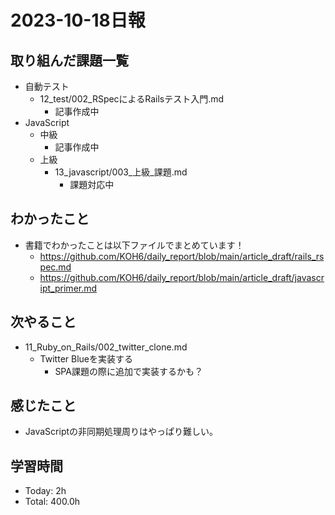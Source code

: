 
# 2023-10-18日報

## 取り組んだ課題一覧
* 自動テスト
  * 12_test/002_RSpecによるRailsテスト入門.md
    * 記事作成中
* JavaScript
  * 中級
    * 記事作成中
  * 上級
    * 13_javascript/003_上級_課題.md
      * 課題対応中

## わかったこと
* 書籍でわかったことは以下ファイルでまとめています！
  * https://github.com/KOH6/daily_report/blob/main/article_draft/rails_rspec.md
  * https://github.com/KOH6/daily_report/blob/main/article_draft/javascript_primer.md

## 次やること
* 11_Ruby_on_Rails/002_twitter_clone.md
  * Twitter Blueを実装する
    * SPA課題の際に追加で実装するかも？

## 感じたこと
* JavaScriptの非同期処理周りはやっぱり難しい。

## 学習時間
* Today: 2h
* Total: 400.0h